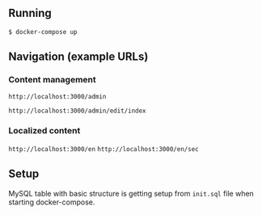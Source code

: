 ## Running

`$ docker-compose up`

## Navigation (example URLs)

### Content management

`http://localhost:3000/admin`

`http://localhost:3000/admin/edit/index`

### Localized content

`http://localhost:3000/en`
`http://localhost:3000/en/sec`

## Setup

MySQL table with basic structure is getting setup from `init.sql` file when starting docker-compose.
